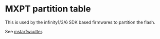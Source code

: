 # MXPT partition table

This is used by the infinity1/3/6 SDK based firmwares to partition the flash.

See [mstarfwcutter](https://github.com/fifteenhex/mstarfwcutter).
